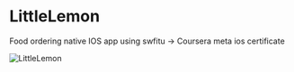 # LittleLemon
Food ordering native IOS app using swfitu -> Coursera meta ios certificate 

![LittleLemon](https://github.com/MohamadMustapha/LittleLemon/assets/98233939/37c55117-761d-439e-a9e7-111dbe5635a7)

